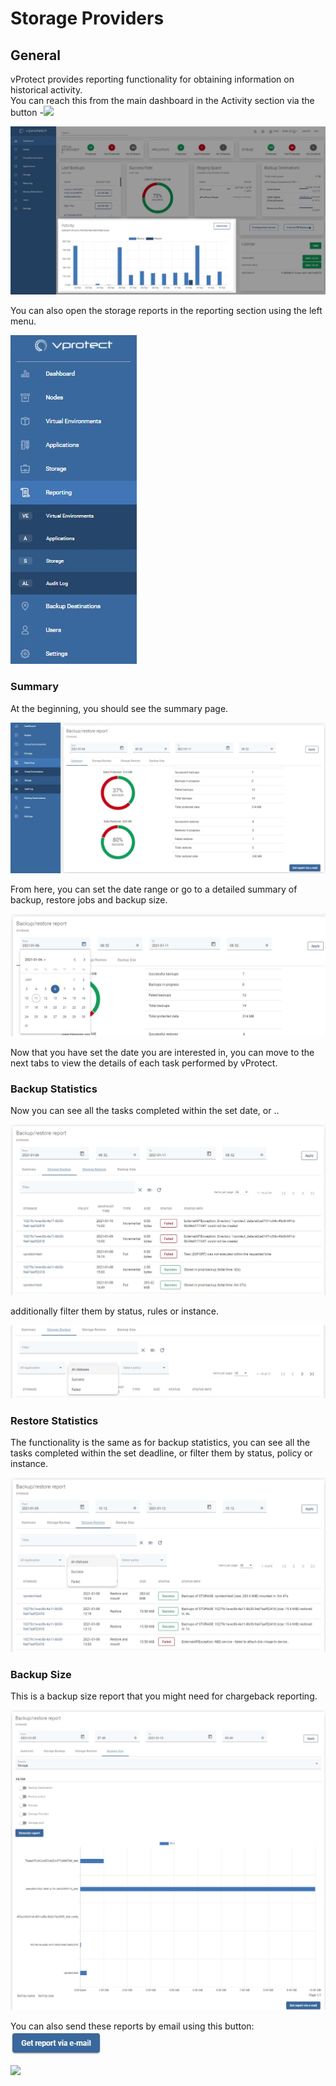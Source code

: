 # Storage Providers

## General <a id="general"></a>

‌vProtect provides reporting functionality for obtaining information on historical activity.  
You can reach this from the main dashboard in the Activity section via the button -![](https://firebasestorage.googleapis.com/v0/b/gitbook-28427.appspot.com/o/assets%2F-MRdb5zWCDMFpI4vZOjE%2Fsync%2Fdc0792ef6682f4b02ebf4a963d448eb5b7d95fff.jpg?generation=1611311314140472&alt=media)

![](../../.gitbook/assets/reporting-dashboard%20%281%29.jpg)

You can also open the storage reports in the reporting section using the left menu.

![](../../.gitbook/assets/reporting-left-menu.jpg)

### Summary

At the beginning, you should see the summary page.

![](../../.gitbook/assets/reporting-storage-general.jpg)

From here, you can set the date range or go to a detailed summary of backup, restore jobs and backup size.

![](../../.gitbook/assets/reporting-storage-date.jpg)

Now that you have set the date you are interested in, you can move to the next tabs to view the details of each task performed by vProtect.

### Backup Statistics

Now you can see all the tasks completed within the set date, or ..

![](../../.gitbook/assets/reporting-storage-details.jpg)

additionally filter them by status, rules or instance.

![](../../.gitbook/assets/reporting-storage-filters.jpg)

### Restore Statistics

The functionality is the same as for backup statistics, you can see all the tasks completed within the set deadline, or filter them by status, policy or instance.

![](../../.gitbook/assets/reporting-storage-restore.jpg)

### Backup Size

This is a backup size report that you might need for chargeback reporting.

![](../../.gitbook/assets/reporting-storage-backup-size.jpg)

You can also send these reports by email using this button: ![](../../.gitbook/assets/get-report-via-e-mail%20%281%29.jpg)

![](../../.gitbook/assets/reporting-summary-e-mail-report.jpg)

